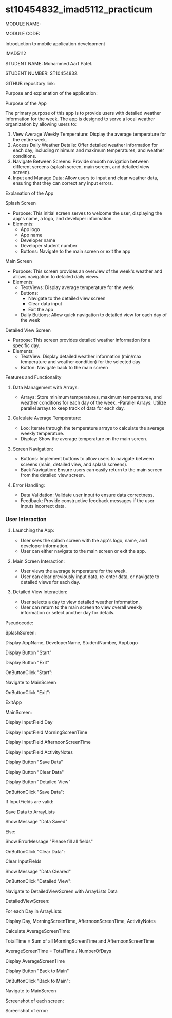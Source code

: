 # st10454832_imad5112_practicum
 

MODULE NAME: 

MODULE CODE: 

Introduction to mobile application development 

IMAD5112 

 

STUDENT NAME: Mohammed Aarf Patel. 

STUDENT NUMBER: ST10454832. 

 
GITHUB repository link: 


Purpose and explanation of the application: 

 Purpose of the App 
 
The primary purpose of this app is to provide users with detailed weather information for the week. The app is designed to serve a local weather organization by allowing users to: 
1. View Average Weekly Temperature: Display the average temperature for the entire week. 
2. Access Daily Weather Details: Offer detailed weather information for each day, including minimum and maximum temperatures, and weather conditions. 
3. Navigate Between Screens: Provide smooth navigation between different screens (splash screen, main screen, and detailed view screen). 
4. Input and Manage Data: Allow users to input and clear weather data, ensuring that they can correct any input errors. 
 
Explanation of the App 
 
Splash Screen 
- Purpose: This initial screen serves to welcome the user, displaying the app's name, a logo, and developer information. 
- Elements: 
  - App logo 
  - App name 
  - Developer name 
  - Developer student number 
  - Buttons: Navigate to the main screen or exit the app 
 

Main Screen 
- Purpose: This screen provides an overview of the week's weather and allows navigation to detailed daily views. 
- Elements: 
  - TextViews: Display average temperature for the week 
  - Buttons: 
    - Navigate to the detailed view screen 
    - Clear data input 
    - Exit the app 
  - Daily Buttons: Allow quick navigation to detailed view for each day of the week 
 
Detailed View Screen 
- Purpose: This screen provides detailed weather information for a specific day. 
- Elements: 
  - TextView: Display detailed weather information (min/max temperature and weather condition) for the selected day 
  - Button: Navigate back to the main screen 
 
 Features and Functionality 
 
1. Data Management with Arrays: 
   - Arrays: Store minimum temperatures, maximum temperatures, and weather conditions for each day of the week. 
   -Parallel Arrays: Utilize parallel arrays to keep track of data for each day. 
 
2. Calculate Average Temperature: 
   - Loo: Iterate through the temperature arrays to calculate the average weekly temperature. 
   - Display: Show the average temperature on the main screen. 
 
3. Screen Navigation: 
   - Buttons: Implement buttons to allow users to navigate between screens (main, detailed view, and splash screens). 
   - Back Navigation: Ensure users can easily return to the main screen from the detailed view screen. 
 
4. Error Handling: 
   - Data Validation: Validate user input to ensure data correctness. 
   - Feedback: Provide constructive feedback messages if the user inputs incorrect data. 
 
### User Interaction 
 
1. Launching the App: 
   - User sees the splash screen with the app's logo, name, and developer information. 
   - User can either navigate to the main screen or exit the app. 
 
2. Main Screen Interaction: 
   - User views the average temperature for the week. 
   - User can clear previously input data, re-enter data, or navigate to detailed views for each day. 
 
3. Detailed View Interaction: 
   - User selects a day to view detailed weather information. 
   - User can return to the main screen to view overall weekly information or select another day for details. 
 
Pseudocode: 

SplashScreen: 

Display AppName, DeveloperName, StudentNumber, AppLogo 

Display Button &quot;Start&quot; 

Display Button &quot;Exit&quot; 

  

OnButtonClick &quot;Start&quot;: 

Navigate to MainScreen 

  

OnButtonClick &quot;Exit&quot;: 

ExitApp 

  

MainScreen: 

Display InputField Day 

Display InputField MorningScreenTime 

Display InputField AfternoonScreenTime 

Display InputField ActivityNotes 

Display Button &quot;Save Data&quot; 

Display Button &quot;Clear Data&quot; 

Display Button &quot;Detailed View&quot; 

  

OnButtonClick &quot;Save Data&quot;: 

If InputFields are valid: 

Save Data to ArrayLists 

Show Message &quot;Data Saved&quot; 

Else: 

Show ErrorMessage &quot;Please fill all fields&quot; 

  

OnButtonClick &quot;Clear Data&quot;: 

Clear InputFields 

Show Message &quot;Data Cleared&quot; 

  

OnButtonClick &quot;Detailed View&quot;: 

Navigate to DetailedViewScreen with ArrayLists Data 

  

DetailedViewScreen: 

For each Day in ArrayLists: 

Display Day, MorningScreenTime, AfternoonScreenTime, ActivityNotes 

  

Calculate AverageScreenTime: 

TotalTime = Sum of all MorningScreenTime and AfternoonScreenTime 

AverageScreenTime = TotalTime / NumberOfDays 

  

Display AverageScreenTime 

  

Display Button &quot;Back to Main&quot; 

  

OnButtonClick &quot;Back to Main&quot;: 

Navigate to MainScreen 

 

Screenshot of each screen: 

 

 

 

 

 

 

 

Screenshot of error: 

 
